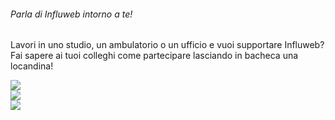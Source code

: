 <div class="card border-0 bg-white mt-4" style="height: 20em">
    <h6 class="card-title bg-primary px-2 py-1a text-white m-0 fw-bold fs-btn">Parla di Influweb intorno a te!</h6>
    <div class="card-body px-2 py-1a bg-secondary d-flex flex-column">
        <p class="card-text fst-italic flex-grow-1">Lavori in uno studio, un ambulatorio o un ufficio e vuoi supportare Influweb? Fai sapere ai tuoi colleghi come partecipare lasciando in bacheca una locandina!</p>
        <div class="row">
            <div class="col">
                <a href="/assets/images/Back_arancio.png"><img class="img-fluid" src="/assets/images/Back_arancio.png" /></a>
            </div>
            <div class="col">
                <a href="/assets/images/Back_rossa.png"><img class="img-fluid" src="/assets/images/Back_rossa.png" /></a>
            </div>
            <div class="col">
                <a href="/assets/images/Back_blu.png"><img class="img-fluid" src="/assets/images/Back_blu.png" /></a>
            </div>
        </div>
    </div>
</div>
